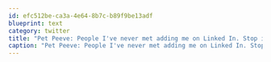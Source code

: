 ```yaml
---
id: efc512be-ca3a-4e64-8b7c-b89f9be13adf
blueprint: text
category: twitter
title: "Pet Peeve: People I've never met adding me on Linked In. Stop it. Just stop it."
caption: "Pet Peeve: People I've never met adding me on Linked In. Stop it. Just stop it."
---
```

